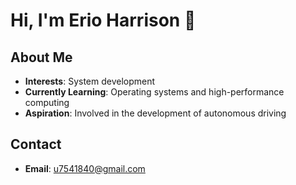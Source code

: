 # Hi, I'm Erio Harrison 👋

## About Me
- **Interests**: System development
- **Currently Learning**: Operating systems and high-performance computing
- **Aspiration**: Involved in the development of autonomous driving

## Contact
- **Email**: [u7541840@gmail.com](mailto:u7541840@gmail.com)

<!---
Erio-Harrison/Erio-Harrison is a ✨ special ✨ repository because its `README.md` (this file) appears on your GitHub profile.
--->
